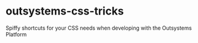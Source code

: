 # outsystems-css-tricks
Spiffy shortcuts for your CSS needs when developing with the Outsystems Platform
